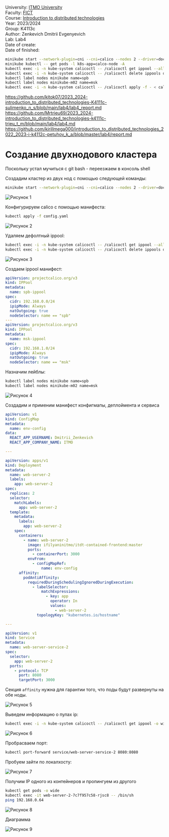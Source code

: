 University: [ITMO University](https://itmo.ru/ru/) \
Faculty: [FICT](https://fict.itmo.ru) \
Course: [Introduction to distributed technologies](https://github.com/itmo-ict-faculty/introduction-to-distributed-technologies) \
Year: 2023/2024 \
Group: K4113с \
Author: Zenkevich Dmitrii Evgenyevich \
Lab: Lab4 \
Date of create: <none> \
Date of finished: <none>

```bash
minikube start --network-plugin=cni --cni=calico --nodes 2 --driver=docker --no-vtx-check
minikube kubectl -- get pods -l k8s-app=calco-node -A
kubectl exec -i -n kube-system calicoctl -- /calicoctl get ippool --allow-version-mismatch
kubectl exec -i -n kube-system calicoctl -- /calicoctl delete ippools default-ipv4-ippool --allow-version-mismatch
kubectl label nodes minikube name=spb
kubectl label nodes minikube-m02 name=msk
kubectl exec -i -n kube-system calicoctl -- /calicoctl apply -f - < calico.yaml --allow-version-mismatch

```

https://github.com/kitok07/2023_2024-introduction_to_distributed_technologies-K4111c-sulimenko_n_s/blob/main/lab4/lab4_report.md
https://github.com/Mrtrieu69/2023_2024-introduction_to_distributed_technologies-k4111c-trieu_t_m/blob/main/lab4/lab4.md
https://github.com/kirillmega000/introduction_to_distributed_technologies_2022_2023-i-k4112c-petuhov_k_a/blob/master/lab4/report.md

# Создание двухнодового кластера
Поскольку устал мучиться с git bash - переезжаем в консоль shell


Создадим кластер из двух нод с помощью следующей команды:

```bash
minikube start --network-plugin=cni --cni=calico --nodes 2 --driver=docker --no-vtx-check
```

![Рисунок 1](../lab4/source/start.png)

Конфигурируем calico с помощью манифеста:

```bash
kubectl apply -f config.yaml
```
![Рисунок 2](../lab4/source/config.png)

Удаляем дефолтный ippool:

```bash
kubectl exec -i -n kube-system calicoctl -- /calicoctl get ippool --allow-version-mismatch
kubectl exec -i -n kube-system calicoctl -- /calicoctl delete ippools default-ipv4-ippool --allow-version-mismatch
```
![Рисунок 3](../lab4/source/def-ippool.png)

Создаем ippool манифест:

```yaml
apiVersion: projectcalico.org/v3
kind: IPPool
metadata:
  name: spb-ippool
spec:
  cidr: 192.168.0.0/24
  ipipMode: Always
  natOutgoing: true
  nodeSelector: name == "spb"
---
apiVersion: projectcalico.org/v3
kind: IPPool
metadata:
  name: msk-ippool
spec:
  cidr: 192.168.1.0/24
  ipipMode: Always
  natOutgoing: true
  nodeSelector: name == "msk"
```
Назначим лейблы:
```bash
kubectl label nodes minikube name=spb
kubectl label nodes minikube-m02 name=msk
```
![Рисунок 4](../lab4/source/lables.png)

Создадим и применим манифест конфигмапы, деплоймента и сервиса

```yaml
apiVersion: v1
kind: ConfigMap
metadata:
  name: env-config
data:
  REACT_APP_USERNAME: Dmitrii_Zenkevich
  REACT_APP_COMPANY_NAME: ITMO

---

apiVersion: apps/v1
kind: Deployment
metadata:
  name: web-server-2
  labels:
    app: web-server-2
spec:
  replicas: 2
  selector:
    matchLabels:
      app: web-server-2
  template:
    metadata:
      labels:
        app: web-server-2
    spec:
      containers:
        - name: web-server-2
          image: ifilyaninitmo/itdt-contained-frontend:master
          ports:
            - containerPort: 3000
          envFrom:
            - configMapRef:
                name: env-config
      affinity:
        podAntiAffinity:
          requiredDuringSchedulingIgnoredDuringExecution:
            - labelSelector:
                matchExpressions:
                  - key: app
                    operator: In
                    values:
                      - web-server-2
              topologyKey: "kubernetes.io/hostname"

---

apiVersion: v1
kind: Service
metadata:
  name: web-server-service-2
spec:
  selector:
    app: web-server-2
  ports:
    - protocol: TCP
      port: 8080
      targetPort: 3000
```
Секция `affinity` нужна для гарантии того, что поды будут развернуты на обе ноды.

![Рисунок 5](../lab4/source/manifest-apply.png)

Выведем информацию о пулах ip:

```bash
kubectl exec -i -n kube-system calicoctl -- /calicoctl get ippool -o wide   --allow-version-mismatch
```

![Рисунок 6](../lab4/source/ippool-info.png)

Пробрасваем порт:

```bash
kubectl port-forward service/web-server-service-2 8080:8080
```
Пробуем зайти по локалхосту:

![Рисунок 7](../lab4/source/app.png)

Получим IP одного из контейнеров и пропингуем из другого

```bash
kubectl get pods -o wide
kubectl exec -it web-server-2-7c7f957c58-rjsc8 -- /bin/sh
ping 192.168.0.64
```

![Рисунок 8](../lab4/source/ping.png)

Диаграмма

![Рисунок 9](../lab4/source/diagramm.png)
